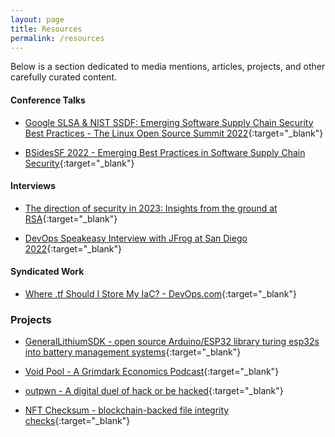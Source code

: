 ```yaml
---
layout: page
title: Resources
permalink: /resources
---
```


Below is a section dedicated to media mentions, articles, projects, and other carefully curated content.

#### Conference Talks

- [Google SLSA & NIST SSDF: Emerging Software Supply Chain Security Best Practices - The Linux Open Source Summit 2022](https://www.youtube.com/watch?v=2b7yqzDRIII){:target="_blank"}

- [BSidesSF 2022 - Emerging Best Practices in Software Supply Chain Security](https://www.youtube.com/watch?v=SKYDYjI9pGU){:target="_blank"}

#### Interviews

- [The direction of security in 2023: Insights from the ground at RSA](https://youtu.be/MPDnf7FzI38?si=0yi6Tp2U8NSXUtcG&t=561){:target="_blank"}

- [DevOps Speakeasy Interview with JFrog at San Diego 2022](https://www.youtube.com/watch?v=X3uSc_EdS0k){:target="_blank"}

#### Syndicated Work

- [Where .tf Should I Store My IaC? - DevOps.com](https://devops.com/where-should-i-store-my-iac/){:target="_blank"}

### Projects

- [GeneralLithiumSDK - open source Arduino/ESP32 library turing esp32s into battery management systems](https://registry.platformio.org/libraries/jl-codes/GeneralLithiumSDK/){:target="_blank"}

- [Void Pool - A Grimdark Economics Podcast](https://void-pool.com/){:target="_blank"}

- [outpwn - A digital duel of hack or be hacked](https://outpwn.com/){:target="_blank"}

- [NFT Checksum - blockchain-backed file integrity checks](https://ethglobal.com/showcase/nft-checksum-dwqfv){:target="_blank"}
